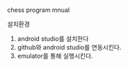 chess program mnual

설치환경 
1. android studio를 설치한다 
2. github와 android studio를 연동시킨다.
3. emulator를 통해 실행시킨다.
